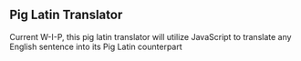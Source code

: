 ## Pig Latin Translator

Current W-I-P, this pig latin translator will utilize JavaScript to translate any English sentence into its Pig Latin counterpart
